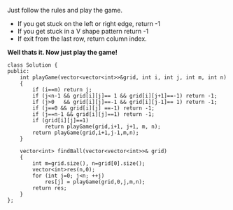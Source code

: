 Just follow the rules and play the game.
- If you get stuck on the left or right edge, return -1
- If you get stuck in a V shape pattern return -1
- If exit from the last row, return column index.

**Well thats it. Now just play the game!**
```
class Solution {
public:
    int playGame(vector<vector<int>>&grid, int i, int j, int m, int n)
    {
        if (i==m) return j;
        if (j<n-1 && grid[i][j]== 1 && grid[i][j+1]==-1) return -1;
        if (j>0   && grid[i][j]==-1 && grid[i][j-1]== 1) return -1;
        if (j==0 && grid[i][j] ==-1) return -1;
        if (j==n-1 && grid[i][j]==1) return -1;
        if (grid[i][j]==1) 
            return playGame(grid,i+1, j+1, m, n);
        return playGame(grid,i+1,j-1,m,n);
    }
    
    vector<int> findBall(vector<vector<int>>& grid) 
    {
        int m=grid.size(), n=grid[0].size();
        vector<int>res(n,0);
        for (int j=0; j<n; ++j)
            res[j] = playGame(grid,0,j,m,n);
        return res;
    }
};
```